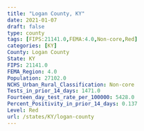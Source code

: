 ```yaml
---
title: "Logan County, KY"
date: 2021-01-07
draft: false
type: county
tags: [FIPS:21141.0,FEMA:4.0,Non-core,Red]
categories: [KY]
County: Logan County
State: KY
FIPS: 21141.0
FEMA_Region: 4.0
Population: 27102.0
NCHS_Urban_Rural_Classification: Non-core
Tests_in_prior_14_days: 1471.0
Fourteen_day_test_rate_per_100000: 5428.0
Percent_Positivity_in_prior_14_days: 0.137
Level: Red
url: /states/KY/logan-county
---
```



